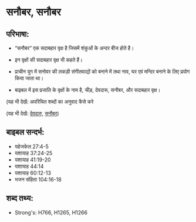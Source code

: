 # सनौबर, सनौबर #

## परिभाषा: ##

* “सनौबर” एक सदाबहार वृक्ष है जिसमें शंकुओं के अन्दर बीज होते है। 

* इन वृक्षों की सदाबहार वृक्ष भी कहते हैं।
* प्राचीन युग में सनोवर की लकड़ी संगीतवाद्यों को बनाने में तथा नाव, घर एवं मन्दिर बनाने के लिए प्रयोग किया जाता था।
* बाइबल में इस प्रजाति के वृक्षों के नाम है, चीड़, देवदारू, सनौबर, और सदाबहार वृक्ष।

(यह भी देखें: अपरिचित शब्दों का अनुवाद कैसे करे

(यह भी देखें: [देवदारु](../cedar.md), [सनौबर](../cypress.md))

## बाइबल सन्दर्भ: ##

* यहेजकेल 27:4-5
* यशायाह 37:24-25
* यशायाह 41:19-20
* यशायाह 44:14
* यशायाह 60:12-13
* भजन संहिता 104:16-18

## शब्द तथ्य: ##

* Strong's: H766, H1265, H1266
